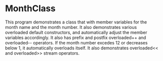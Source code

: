 # MonthClass
This program demonstrates a class that with member variables for the month name and the month number. It also demonstrates various overloaded default constructors, and automatically adjust the member variables accordingly. It also has prefix and postfix overloaded++ and overloaded-- operators. If the month number excedes 12 or decreases below 1, it automatically overloads itself. It also demonstrates overloaded&lt;&lt; and overloaded>> stream operators. 
